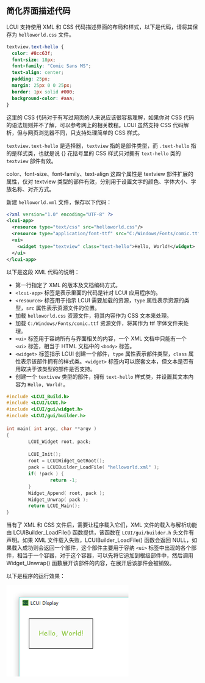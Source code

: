 
## 简化界面描述代码

LCUI 支持使用 XML 和 CSS 代码描述界面的布局和样式，以下是代码，请将其保存为 `helloworld.css` 文件。

``` css
textview.text-hello {
  color: #8cc63f;
  font-size: 18px;
  font-family: "Comic Sans MS";
  text-align: center;
  padding: 25px;
  margin: 25px 0 0 25px;
  border: 1px solid #000;
  background-color: #aaa;
}
```

这里的 CSS 代码对于有写过网页的人来说应该很容易理解，如果你对 CSS 代码的语法规则并不了解，可以参考网上的相关教程。LCUI 虽然支持 CSS 代码解析，但与网页浏览器不同，只支持处理简单的 CSS 样式。

`textview.text-hello` 是选择器，`textview` 指的是部件类型，而 `.text-hello` 指的是样式类，也就是说 {} 花括号里的 CSS 样式只对拥有 `text-hello` 类的 `textview` 部件有效。

color、font-size、font-family、text-align 这四个属性是 textview 部件扩展的属性，仅对 textview 类型的部件有效，分别用于设置文字的颜色、字体大小、字族名称、对齐方式。

新建 `helloworld.xml` 文件，保存以下代码：

``` xml
<?xml version="1.0" encoding="UTF-8" ?>
<lcui-app>
  <resource type="text/css" src="helloworld.css"/>
  <resource type="application/font-ttf" src="C:/Windows/Fonts/comic.ttf"/>
  <ui>
    <widget type="textview" class="text-hello">Hello, World!</widget>
  </ui>
</lcui-app>
```

以下是这段 XML 代码的说明：
- 第一行指定了 XML 的版本及文档编码方式。
- `<lcui-app>` 标签是表示里面的代码是针对 LCUI 应用程序的。
- `<resource>` 标签用于指示 LCUI 需要加载的资源，`type` 属性表示资源的类型，`src` 属性表示资源文件的位置。
- 加载 `helloworld.css` 资源文件，将其内容作为 CSS 文本来处理。
- 加载 `C:/Windows/Fonts/comic.ttf` 资源文件，将其作为 ttf 字体文件来处理。
- `<ui>` 标签用于容纳所有与界面相关的内容，一个 XML 文档中只能有一个 `<ui>` 标签，相当于 HTML 文档中的 `<body>` 标签。
- `<widget>` 标签指示 LCUI 创建一个部件，`type` 属性表示部件类型，`class` 属性表示该部件拥有的样式类。`<widget>` 标签内可以嵌套文本，但文本是否有用取决于该类型的部件是否支持。
- 创建一个 `textivew` 类型的部件，拥有 `text-hello` 样式类，并设置其文本内容为 `Hello, World!`。

``` c
#include <LCUI_Build.h>
#include <LCUI/LCUI.h>
#include <LCUI/gui/widget.h>
#include <LCUI/gui/builder.h>

int main( int argc, char **argv )
{
        LCUI_Widget root, pack;

        LCUI_Init();
        root = LCUIWidget_GetRoot();
        pack = LCUIBuilder_LoadFile( "helloworld.xml" );
        if( !pack ) {
                return -1;
        }
        Widget_Append( root, pack ); 
        Widget_Unwrap( pack );
        return LCUI_Main();
}
```

当有了 XML 和 CSS 文件后，需要让程序载入它们，XML 文件的载入与解析功能由 LCUIBuilder_LoadFile() 函数提供，该函数在 `LCUI/gui/builder.h` 头文件有声明。如果 XML 文件载入失败，LCUIBuilder_LoadFile() 函数会返回 NULL，如果载入成功则会返回一个部件，这个部件主要用于容纳 `<ui>` 标签中出现的各个部件，相当于一个容器，对于这个容器，可以先将它追加到根级部件中，然后调用 Widget_Unwrap() 函数展开该部件的内容，在展开后该部件会被销毁。

以下是程序的运行效果：

![运行效果](../../images//getting_started_step_3.png)
